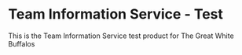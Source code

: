 # Team Information Service - Test

This is the Team Information Service test product for The Great White Buffalos